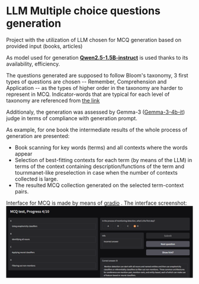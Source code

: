 # LLM Multiple choice questions generation
Project with the utilization of LLM chosen for MCQ generation based on provided input (books, articles)

As model used for generation [**Qwen2.5-1.5B-instruct**](https://huggingface.co/Qwen/Qwen2.5-1.5B-Instruct)  is used thanks to its availability, efficiency.

The questions generated are supposed to follow Bloom's taxonomy, 3 first types of questions are chosen -- Remember, Comprehension and Application -- as the types of higher order in the taxonomy are harder to represent in MCQ. Indicator-words that are typical for each level of taxonomy are referenced from [the link](https://www.swtxc.edu/documents/oipr/bloom.pdf)

Additionaly, the generation was assessed by Gemma-3 ([Gemma-3-4b-it](https://huggingface.co/google/gemma-3-4b-it)) judge in terms of compliance with generation prompt.

As example, for one book the intermediate results of the whole process of generation are presented:
- Book scanning for key words (terms) and all contexts where the words appear
- Selection of best-fitting contexts for each term (by means of the LLM) in terms of the context containing description/functions of the term and tournmanet-like preselection in case when the number of contexts collected is large.
- The resulted MCQ collection generated on the selected term-context pairs.

Interface for MCQ is made by means of [gradio](https://www.gradio.app/docs/python-client/introduction) .
The interface screenshot:
![plot](./example_intermediate_res/mcq_example.png)

